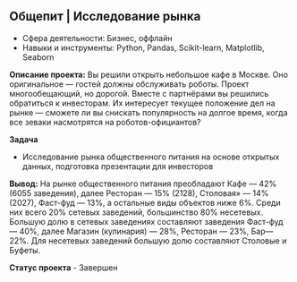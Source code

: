 ## Общепит | Исследование рынка

- Сфера деятельности: Бизнес, оффлайн
- Навыки и инструменты: Python, Pandas, Scikit-learn, Matplotlib, Seaborn

**Описание проекта:**
Вы решили открыть небольшое кафе в Москве. Оно оригинальное — гостей должны обслуживать роботы. Проект многообещающий, но дорогой. Вместе с партнёрами вы решились обратиться к инвесторам. Их интересует текущее положение дел на рынке — сможете ли вы снискать популярность на долгое время, когда все зеваки насмотрятся на роботов-официантов?

**Задача**
- Исследование рынка общественного питания на основе открытых данных, подготовка презентации для инвесторов

**Вывод:**
На рынке общественного питания преобладают Кафе — 42% (6055 заведения), далее Ресторан — 15% (2128), Столовая» — 14% (2027), Фаст-фуд — 13%, а остальные виды объектов ниже 6%. Среди них всего 20% сетевых заведений, большинство 80% несетевых. Большую долю в сетевых заведениях составляют заведения Фаст-фуд — 40%, далее Магазин (кулинария) — 28%, Ресторан — 23%, Бар— 22%. Для несетевых заведений большую долю составляют Столовые и Буфеты.

**Статус проекта** - Завершен
